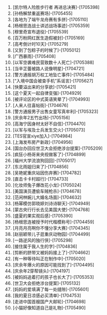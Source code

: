 
1. [凯尔特人险胜步行者 再进总决赛]-[1705398]
1. [孙杨解禁重返赛场]-[1705455]
1. [各地为了端午龙舟赛有多拼]-[1705110]
1. [杨根思连战士讲述战场事迹]-[1705359]
1. [穆里奇宣布退役]-[1705539]
1. [百万粉网红医生造假被封]-[1705169]
1. [高考倒计时10天]-[1705279]
1. [又到了包粽子的时候了]-[1705012]
1. [广西暴雨]-[1705408]
1. [以军空袭难民营致数十人死亡]-[1705388]
1. [当辛芷蕾被路人说像明星]-[1704721]
1. [警方通报胡万权工地坠亡事件]-[1705484]
1. [“入境中国会被查手机”系谣言]-[1705627]
1. [快要溢出来的分享欲]-[1705421]
1. [这个夏天一起自律变强]-[1704929]
1. [被评论区的中式英语笑晕了]-[1704993]
1. [人来人往喜帖街]-[1704676]
1. [警方通报男子出售女童写真牟利]-[1705323]
1. [庆余年2五竹出场]-[1705156]
1. [高海宁因身材太好不自信]-[1704470]
1. [以军与埃及士兵发生交火]-[1705073]
1. [TES官宣xiye加入]-[1704984]
1. [上海发布房产新政]-[1704956]
1. [国台办回应世卫大会拒绝涉台提案]-[1705209]
1. [疯狂小杨哥来央视做客了]-[1704899]
1. [福州大学流浪狗回回]-[1705017]
1. [东北雨姐归来了]-[1704856]
1. [吴艳妮重庆站因伤弃赛]-[1704782]
1. [直击卡卡村超行]-[1704733]
1. [化妆师兔子爆改花小龙]-[1705024]
1. [美国演员遭偷车贼枪杀]-[1704678]
1. [范闲林婉儿大婚名场面]-[1704632]
1. [杨幂模仿郭晓婷刘诗诗聊天]-[1704949]
1. [蒙古央行行长去见美国大使]-[1704768]
1. [盛夏的果实观后感]-[1705390]
1. [杨根思连被授予时代楷模称号]-[1704459]
1. [月亮月亮啊你不懂分享大赛]-[1704345]
1. [赵丽颖带儿子逛重庆动物园]-[1704499]
1. [一路逆风的独行侠]-[1705298]
1. [接住属于我人生的字]-[1704836]
1. [剪断的脐带又被妈妈接上了]-[1704662]
1. [有一种等待叫正在制作中]-[1705020]
1. [庆余年爆火的原因可能找到了]-[1704495]
1. [庆余年2穿帮镜头]-[1704197]
1. [被妈妈追着打的孩子也长大了]-[1705353]
1. [世卫大会拒绝涉台提案]-[1705132]
1. [妈妈的爱填满了每一处缝隙]-[1705601]
1. [我的夏日凉感必买清单]-[1704753]
1. [走进中国首艘国产大邮轮]-[1704698]
1. [小猫好像知道自己是礼物]-[1705490]